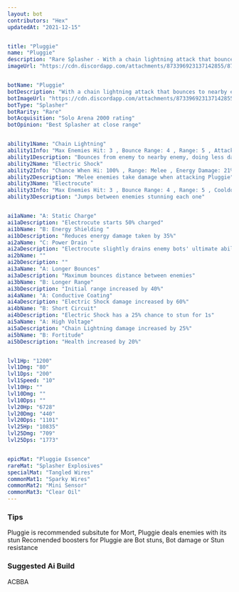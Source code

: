 ```yaml
---
layout: bot
contributors: "Hex"
updatedAt: "2021-12-15"


title: "Pluggie"
name: "Pluggie"
description: "Rare Splasher - With a chain lightning attack that bounces to nearby enemies, Pluggie is amped for battle"
imageUrl: "https://cdn.discordapp.com/attachments/873396923137142855/873396927117557771/pluggie.png"


botName: "Pluggie"
botDescription: "With a chain lightning attack that bounces to nearby enemies, Pluggie is amped for battle"
botImageUrl: "https://cdn.discordapp.com/attachments/873396923137142855/873396927117557771/pluggie.png"
botType: "Splasher"
botRarity: "Rare"
botAcquisition: "Solo Arena 2000 rating"
botOpinion: "Best Splasher at close range"


ability1Name: "Chain Lightning"
ability1Info: "Max Enemies Hit: 3 , Bounce Range: 4 , Range: 5 , Attack Speed: 1.1s , Energy Damage: 75% - 125%"
ability1Description: "Bounces from enemy to nearby enemy, doing less damage each jump"
ability2Name: "Electric Shock"
ability2Info: "Chance When Hi: 100% , Range: Melee , Energy Damage: 21%"
ability2Description: "Melee enemies take damage when attacking Pluggie"
ability3Name: "Electrocute"
ability3Info: "Max Enemies Hit: 3 , Bounce Range: 4 , Range: 5 , Cooldown: 9s , Energy Damage: 125% - 208% , Stun Duration: 1s"
ability3Description: "Jumps between enemies stunning each one"


ai1aName: "A: Static Charge"
ai1aDescription: "Electrocute starts 50% charged"
ai1bName: "B: Energy Shielding "
ai1bDescription: "Reduces energy damage taken by 35%"
ai2aName: "C: Power Drain "
ai2aDescription: "Electrocute slightly drains enemy bots' ultimate abilities"
ai2bName: ""
ai2bDescription: ""
ai3aName: "A: Longer Bounces"
ai3aDescription: "Maximum bounces distance between enemies"
ai3bName: "B: Longer Range"
ai3bDescription: "Initial range increased by 40%"
ai4aName: "A: Conductive Coating"
ai4aDescription: "Electric Shock damage increased by 60%"
ai4bName: "B: Short Circuit"
ai4bDescription: "Electric Shock has a 25% chance to stun for 1s"
ai5aName: "A: High Voltage"
ai5aDescription: "Chain Lightning damage increased by 25%"
ai5bName: "B: Fortitude"
ai5bDescription: "Health increased by 20%"


lvl1Hp: "1200"
lvl1Dmg: "80"
lvl1Dps: "200"
lvl1Speed: "10"
lvl10Hp: ""
lvl10Dmg: ""
lvl10Dps: ""
lvl20Hp: "6728"
lvl20Dmg: "440"
lvl20Dps: "1101"
lvl25Hp: "10835"
lvl25Dmg: "709"
lvl25Dps: "1773"


epicMat: "Pluggie Essence"
rareMat: "Splasher Explosives"
specialMat: "Tangled Wires"
commonMat1: "Sparky Wires"
commonMat2: "Mini Sensor"
commonMat3: "Clear Oil"
---
```


### Tips
Pluggie is recommended subsitute for Mort, Pluggie deals enemies with its stun
Recomended boosters for Pluggie are Bot stuns, Bot damage or Stun resistance

### Suggested Ai Build
ACBBA

